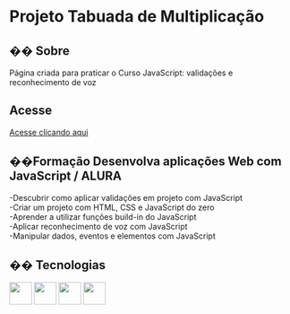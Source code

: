 <h1>Projeto Tabuada de Multiplicação</h1>

<h2>�� Sobre</h2>
<p>Página criada para praticar o Curso JavaScript: validações e reconhecimento de voz</p>

## Acesse

<a href = "https://projeto-tabuada-voz.vercel.app/">Acesse clicando aqui</a>

<h2>��Formação Desenvolva aplicações Web com JavaScript / ALURA</h2>
<p>
-Descubrir como aplicar validações em projeto com JavaScript<br>
-Criar um projeto com HTML, CSS e JavaScript do zero<br>
-Aprender a utilizar funções build-in do JavaScript<br>
-Aplicar reconhecimento de voz com JavaScript<br>
-Manipular dados, eventos e elementos com JavaScript<br>
</p>


## �� Tecnologias
<div>
  <img src="https://cdn.jsdelivr.net/gh/devicons/devicon@latest/icons/vscode/vscode-original-wordmark.svg" width="40" height="40"/>
  <img src="https://cdn.jsdelivr.net/gh/devicons/devicon@latest/icons/javascript/javascript-original.svg"width="40" height="40"/>
  <img src="https://cdn.jsdelivr.net/gh/devicons/devicon@latest/icons/css3/css3-plain-wordmark.svg" width="40" height="40"/>     
  <img src="https://cdn.jsdelivr.net/gh/devicons/devicon@latest/icons/html5/html5-plain-wordmark.svg"  width="40" height="40"/>
                       
</div>
